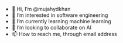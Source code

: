 - 👋 Hi, I’m @mujahydkhan
- 👀 I’m interested in software engineering 
- 🌱 I’m currently learning machine learning 
- 💞️ I’m looking to collaborate on AI
- 📫 How to reach me, through email address 

<!---
mujahydkhan/mujahydkhan is a ✨ special ✨ repository because its `README.md` (this file) appears on your GitHub profile.
You can click the Preview link to take a look at your changes.
--->
